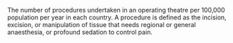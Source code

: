 The number of procedures undertaken in an operating theatre per 100,000 population per year in each country. A procedure is defined as the incision, excision, or manipulation of tissue that needs regional or general anaesthesia, or profound sedation to control pain.